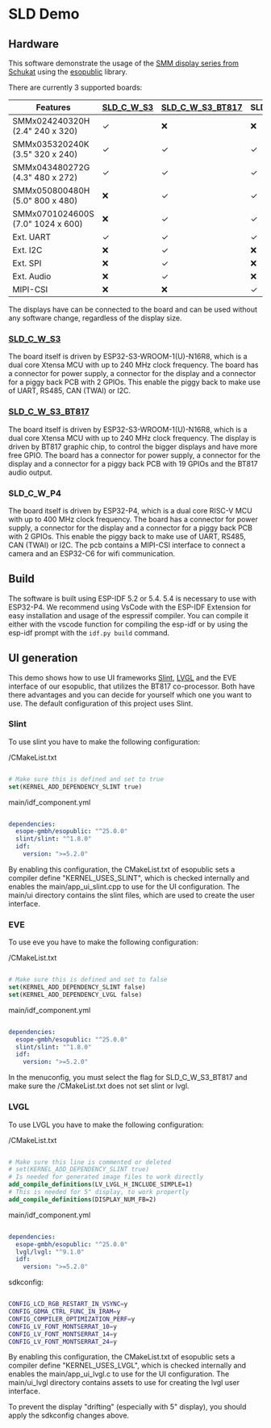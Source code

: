 # SLD Demo

## Hardware

This software demonstrate the usage of the [SMM display series from Schukat](https://shop.schukat.com/de/de/EUR/Optoelektronik/Anzeigen-Displays/LCD-Displays/LCD-Displays-Grafik/c/929?query=:relevance:allCategories:929:Serie_1699:SMM) using the [esopublic](https://github.com/ESoPe-GmbH/esopublic) library.

There are currently 3 supported boards:

Features | [SLD_C_W_S3](https://shop.schukat.com/de/de/EUR/ESoPe-GmbH/SLD-C-W-S3-1A/p/101762) | [SLD_C_W_S3_BT817](https://shop.schukat.com/de/de/EUR/ESoPe-GmbH/SLD-C-W-S3-BT817/p/103331) | SLD_C_W_P4
--- | --- | --- | ---
SMMx024240320H (2.4" 240 x 320) | ✓ | ❌ | ❌
SMMx035320240K (3.5" 320 x 240) | ✓ | ✓ | ✓
SMMx043480272G (4.3" 480 x 272) | ✓ | ✓ | ✓
SMMx050800480H (5.0" 800 x 480) | ❌ | ✓ | ✓
SMMx0701024600S (7.0" 1024 x 600) | ❌ | ✓ | ✓
Ext. UART | ✓ | ✓ | ✓
Ext. I2C | ❌ | ✓ | ❌
Ext. SPI | ❌ | ✓ | ❌
Ext. Audio | ❌ | ✓ | ❌
MIPI-CSI | ❌ | ❌ | ✓

The displays have can be connected to the board and can be used without any software change, regardless of the display size.

### [SLD_C_W_S3](https://esope.de/en/downloads-en?task=download.send&id=58&catid=2&m=0)

The board itself is driven by ESP32-S3-WROOM-1(U)-N16R8, which is a dual core Xtensa MCU with up to 240 MHz clock frequency. The board has a connector for power supply, a connector for the display and a connector for a piggy back PCB with 2 GPIOs. This enable the piggy back to make use of UART, RS485, CAN (TWAI) or I2C.

### [SLD_C_W_S3_BT817](https://esope.de/en/downloads-de?task=download.send&id=60&catid=2&m=0)

The board itself is driven by ESP32-S3-WROOM-1(U)-N16R8, which is a dual core Xtensa MCU with up to 240 MHz clock frequency. The display is driven by BT817 graphic chip, to control the bigger displays and have more free GPIO. The board has a connector for power supply, a connector for the display and a connector for a piggy back PCB with 19 GPIOs and the BT817 audio output.

### SLD_C_W_P4

The board itself is driven by ESP32-P4, which is a dual core RISC-V MCU with up to 400 MHz clock frequency. The board has a connector for power supply, a connector for the display and a connector for a piggy back PCB with 2 GPIOs. This enable the piggy back to make use of UART, RS485, CAN (TWAI) or I2C. The pcb contains a MIPI-CSI interface to connect a camera and an ESP32-C6 for wifi communication.

## Build

The software is built using ESP-IDF 5.2 or 5.4. 5.4 is necessary to use with ESP32-P4. We recommend using VsCode with the ESP-IDF Extension for easy installation and usage of the espressif compiler. You can compile it either with the vscode function for compiling the esp-idf or by using the esp-idf prompt with the `idf.py build` command.

## UI generation

This demo shows how to use UI frameworks [Slint](https://slint.dev/), [LVGL](https://lvgl.io/) and the EVE interface of our esopublic, that utilizes the BT817 co-processor. Both have there advantages and you can decide for yourself which one you want to use. The default configuration of this project uses Slint.

### Slint

To use slint you have to make the following configuration:

/CMakeList.txt

```Cmake

# Make sure this is defined and set to true
set(KERNEL_ADD_DEPENDENCY_SLINT true)

```

main/idf_component.yml

```yml

dependencies:
  esope-gmbh/esopublic: "^25.0.0"
  slint/slint: "^1.8.0"
  idf:
    version: ">=5.2.0"

```

By enabling this configuration, the CMakeList.txt of esopublic sets a compiler define "KERNEL_USES_SLINT", which is checked internally and enables the main/app_ui_slint.cpp to use for the UI configuration. The main/ui directory contains the slint files, which are used to create the user interface.

### EVE

To use eve you have to make the following configuration:

/CMakeList.txt

```Cmake

# Make sure this is defined and set to false
set(KERNEL_ADD_DEPENDENCY_SLINT false)
set(KERNEL_ADD_DEPENDENCY_LVGL false)

```

main/idf_component.yml

```yml

dependencies:
  esope-gmbh/esopublic: "^25.0.0"
  slint/slint: "^1.8.0"
  idf:
    version: ">=5.2.0"

```

In the menuconfig, you must select the flag for SLD_C_W_S3_BT817 and make sure the /CMakeList.txt does not set slint or lvgl.

### LVGL

To use LVGL you have to make the following configuration:

/CMakeList.txt

```Cmake

# Make sure this line is commented or deleted
# set(KERNEL_ADD_DEPENDENCY_SLINT true)
# Is needed for generated image files to work directly
add_compile_definitions(LV_LVGL_H_INCLUDE_SIMPLE=1)
# This is needed for 5" display, to work propertly
add_compile_definitions(DISPLAY_NUM_FB=2)

```

main/idf_component.yml

```yml

dependencies:
  esope-gmbh/esopublic: "^25.0.0"
  lvgl/lvgl: "^9.1.0"
  idf:
    version: ">=5.2.0"

```

sdkconfig:

```bash

CONFIG_LCD_RGB_RESTART_IN_VSYNC=y
CONFIG_GDMA_CTRL_FUNC_IN_IRAM=y
CONFIG_COMPILER_OPTIMIZATION_PERF=y
CONFIG_LV_FONT_MONTSERRAT_10=y
CONFIG_LV_FONT_MONTSERRAT_14=y
CONFIG_LV_FONT_MONTSERRAT_24=y

```

By enabling this configuration, the CMakeList.txt of esopublic sets a compiler define "KERNEL_USES_LVGL", which is checked internally and enables the main/app_ui_lvgl.c to use for the UI configuration. The main/ui_lvgl directory contains assets to use for creating the lvgl user interface.

To prevent the display "drifting" (especially with 5" display), you should apply the sdkconfig changes above.
